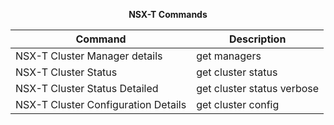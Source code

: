 <p align="center"><B>NSX-T Commands</B></p align="center">

<p align="center">

| Command | Description |
| --- | --- |
|NSX-T Cluster Manager details|get managers|
|NSX-T Cluster Status|get cluster status|
|NSX-T Cluster Status Detailed|get cluster status verbose|
|NSX-T Cluster Configuration Details|get cluster config|

</p align="center">
